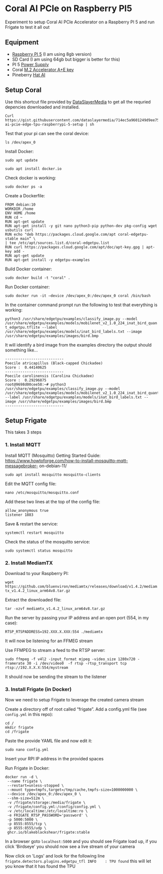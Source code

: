 # Coral AI PCIe on Raspberry PI5
Experiment to setup Coral AI PCIe Accelerator on a Raspberry PI 5 and run Frigate to test it all out

## Equipment
- [Raspberry PI 5](https://www.raspberrypi.com/products/raspberry-pi-5/) (I am using 8gb version)
- SD Card (I am using 64gb but bigger is better for this)
- PI 5 [Power Supply](https://www.raspberrypi.com/products/27w-power-supply/)
- Coral [M.2 Accelerator A+E key](https://coral.ai/products/m2-accelerator-ae)
- Pineberry [Hat AI](https://pineberrypi.com/products/hat-ai-for-raspberry-pi-5)

## Setup Coral

Use this shortcut file provided by [DataSlayerMedia](https://www.youtube.com/@DataSlayerMedia) to get all the requried depencies downloaded and installed.

```
Curl https://gist.githubusercontent.com/dataslayermedia/714ec5a9601249d9ee754919dea49c7e/raw/11bbda5da9c9539281e9e77215e3cbc9d698a5e3/coral-ai-pcie-edge-tpu-raspberrypi-5-setup | sh
```

Test that your pi can see the coral device:

```ls /dev/apex_0```

Install Docker:

```sudo apt update```

```sudo apt install docker.io```

Check docker is working:

```sudo docker ps -a```

Create a Dockerfile:
```
FROM debian:10
WORKDIR /home
ENV HOME /home
RUN cd ~
RUN apt-get update  
RUN apt-get install -y git nano python3-pip python-dev pkg-config wget usbutils curl
RUN echo "deb https://packages.cloud.google.com/apt coral-edgetpu-stable main” \
| tee /etc/apt/sources.list.d/coral-edgetpu.list
RUN curl https://packages.cloud.google.com/apt/doc/apt-key.gpg | apt-key add -
RUN apt-get update
RUN apt-get install -y edgetpu-examples
```

Build Docker container:

```sudo docker build -t "coral" .```

Run Docker container:

```sudo docker run -it —device /dev/apex_0:/dev/apex_0 coral /bin/bash```

In the container command prompt run the following to test that everything is working:

```python3 /usr/share/edgetpu/examples/classify_image.py --model /usr/share/edgetpu/examples/models/mobilenet_v2_1.0_224_inat_bird_quant_edgetpu.tflite --label /usr/share/edgetpu/examples/models/inat_bird_labels.txt --image /usr/share/edgetpu/examples/images/bird.bmp```

It will identify a bird image from the examples directory the output should something like...

```
---------------------------
Poecile atricapillus (Black-capped Chickadee)
Score :  0.44140625
---------------------------
Poecile carolinensis (Carolina Chickadee)
Score :  0.29296875
root@9698d00cee58:~# python3 /usr/share/edgetpu/examples/classify_image.py --model /usr/share/edgetpu/examples/models/mobilenet_v2_1.0_224_inat_bird_quant_edgetpu.tflite --label /usr/share/edgetpu/examples/models/inat_bird_labels.txt --image /usr/share/edgetpu/examples/images/bird.bmp
---------------------------
```

## Setup Frigate
This takes 3 steps
### 1. Install MQTT
Install MQTT (Mosquitto)
Getting Started Guide: https://www.howtoforge.com/how-to-install-mosquitto-mqtt-messagebroker-
on-debian-11/

```sudo apt install mosquitto mosquitto-clients```

Edit the MQTT config file:

```nano /etc/mosquitto/mosquitto.conf```

Add these two lines at the top of the config file:

```
allow_anonymous true
listener 1883
```

Save & restart the service:

```systemctl restart mosquitto```

Check the status of the mosquitto service:

```sudo systemctl status mosquitto```

### 2. Install MediamTX
Download to your Raspberry PI:

```wget https://github.com/bluenviron/mediamtx/releases/download/v1.4.2/mediamtx_v1.4.2_linux_arm64v8.tar.gz```

Extract the downloaded file:

```tar -xzvf mediamtx_v1.4.2_linux_arm64v8.tar.gz```

Run the server by passing your IP address and an open port (554, in my case):

```RTSP_RTSPADDRESS=192.XXX.X.XXX:554 ./mediamtx```

It will now be listening for an FFMEG stream

Use FFMPEG to stream a feed to the RTSP server:

```
sudo ffmpeg -f v4l2 -input_format mjpeg -video_size 1280x720 -framerate 30 -i /dev/video0  -f rtsp -rtsp_transport tcp rtsp://192.X.X.X:554/mystream
```

It should now be sending the stream to the listener

### 3. Install Frigate (in Docker)
Now we need to setup Frigate to leverage the created camera stream

Create a directory off of root called “frigate”. Add a config.yml file (see `config.yml` in this repo):

```
cd /
mkdir frigate
cd /frigate
```

Paste the provide YAML file and now edit it:

```sudo nano config.yml```

Insert your RPI IP address in the provided spaces

Run Frigate in Docker:
```
docker run -d \
 --name frigate \
 --restart=unless-stopped \
 --mount type=tmpfs,target=/tmp/cache,tmpfs-size=1000000000 \
 --device /dev/apex_0:/dev/apex_0 \
 --shm-size=512m \
 -v /frigate/storage:/media/frigate \
 -v /frigate/config.yml:/config/config.yml \
 -v /etc/localtime:/etc/localtime:ro \
 -e FRIGATE_RTSP_PASSWORD='password' \
 -p 5000:5000 \
 -p 8555:8555/tcp \
 -p 8555:8555/udp \
 ghcr.io/blakeblackshear/frigate:stable
```

In a browser goto `localhost:5000` and you should see Frigate load up, if you click 'Birdseye' you should now see a live stream of your camera

Now click on 'Logs' and look for the following line `frigate.detectors.plugins.edgetpu_tfl INFO    : TPU found` this will let you know that it has found the TPU
